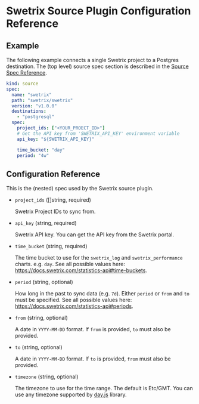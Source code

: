 # Swetrix Source Plugin Configuration Reference

## Example

The following example connects a single Swetrix project to a Postgres destination. The (top level) source spec section is described in the [Source Spec Reference](https://docs.cloudquery.io/docs/reference/source-spec). 

```yaml
kind: source
spec:
  name: "swetrix"
  path: "swetrix/swetrix"
  version: "v1.0.0"
  destinations:
    - "postgresql"
  spec:
    project_ids: ["<YOUR_PROECT_ID>"]
    # Get the API key from 'SWETRIX_API_KEY' environment variable
    api_key: "${SWETRIX_API_KEY}"

    time_bucket: "day"
    period: "4w"
```

## Configuration Reference

This is the (nested) spec used by the Swetrix source plugin.

- `project_ids` ([]string, required)

  Swetrix Project IDs to sync from.

- `api_key` (string, required)
  
  Swetrix API key. You can get the API key from the Swetrix portal.

- `time_bucket` (string, required)

  The time bucket to use for the `swetrix_log` and `swetrix_performance` charts. e.g. `day`. See all possible values here: https://docs.swetrix.com/statistics-api#time-buckets.

- `period` (string, optional)
  
  How long in the past to sync data (e.g. `7d`). Either `period` or `from` and `to` must be specified. See all possible values here: https://docs.swetrix.com/statistics-api#periods.

- `from` (string, optional)
  
  A date in `YYYY-MM-DD` format. If `from` is provided, `to` must also be provided.

- `to` (string, optional)
  
  A date in `YYYY-MM-DD` format. If `to` is provided, `from` must also be provided.

- `timezone` (string, optional)

  The timezone to use for the time range. The default is Etc/GMT. You can use any timezone supported by [day.js](https://day.js.org/docs/en/timezone/timezone/) library.